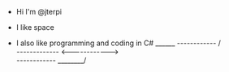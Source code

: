 - Hi I'm @jterpi
- I like space

- I also like programming and coding in C# 
                    ______
------------      /        \
  ------------- <------------>          
------------      \________/

                      
                       
